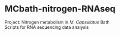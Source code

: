 # MCbath-nitrogen-RNAseq
Project: Nitrogen metabolism in _M. Capsulatus_ Bath <br>
Scripts for RNA sequencing data analysis
